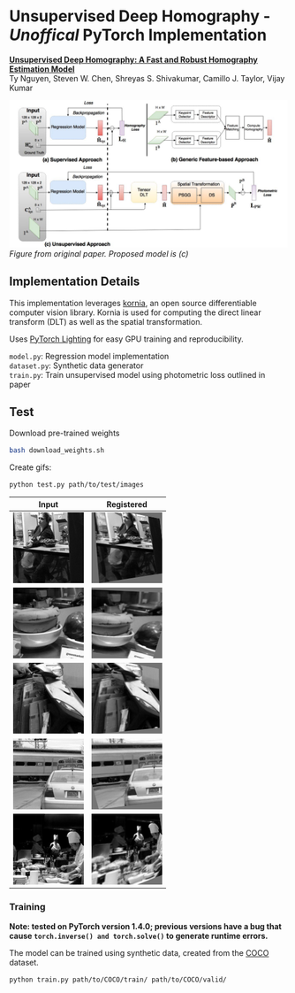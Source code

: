 # Unsupervised Deep Homography - *Unoffical* PyTorch Implementation

[**Unsupervised Deep Homography: A Fast and Robust Homography Estimation
Model**](https://arxiv.org/abs/1709.03966)<br>
Ty Nguyen, Steven W. Chen, Shreyas S. Shivakumar, Camillo J. Taylor, Vijay
Kumar<br>


![models](figures/models.jpg)
*Figure from original paper. Proposed model is \(c\)*

## Implementation Details

This implementation leverages [kornia](https://github.com/kornia/kornia), an
open source differentiable computer vision library. Kornia is used for computing
the direct linear transform (DLT) as well as the spatial transformation.

Uses [PyTorch Lighting](https://pytorch-lightning.readthedocs.io/en/latest/) for
easy GPU training and reproducibility.

`model.py`: Regression model implementation <br>
`dataset.py`: Synthetic data generator <br>
`train.py`: Train unsupervised model using photometric loss outlined in paper

## Test

Download pre-trained weights
```bash
bash download_weights.sh
```

Create gifs:
```bash
python test.py path/to/test/images
```

Input | Registered
---   | ---
![](figures/input_0.gif) | ![](figures/output_0.gif)
![](figures/input_1.gif) | ![](figures/output_1.gif)
![](figures/input_2.gif) | ![](figures/output_2.gif)
![](figures/input_3.gif) | ![](figures/output_3.gif)
![](figures/input_4.gif) | ![](figures/output_4.gif)


### Training

**Note: tested on PyTorch version 1.4.0; previous versions have a bug that cause
`torch.inverse() and torch.solve()` to generate runtime errors.**

The model can be trained using synthetic data, created from the
[COCO](http://cocodataset.org/) dataset. 

```bash
python train.py path/to/COCO/train/ path/to/COCO/valid/
```

